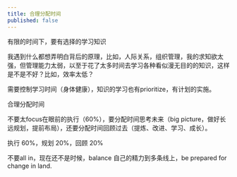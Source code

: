```yaml
---
title: 合理分配时间
published: false
---
```

有限的时间下，要有选择的学习知识

我遇到什么都想弄明白背后的原理，比如，人际关系，组织管理，我的求知欲太强，但管理能力太弱，以至于花了太多时间去学习各种看似漫无目的的知识，这样是不是不好？比如，效率太低？

需要控制学习时间（身体健康），知识的学习也有prioritize，有计划的实施。

合理分配时间

不要太focus在眼前的执行（60%），要分配时间思考未来（big picture，做好长远规划，提前布局），还要分配时间回顾过去（提炼、改进、学习、成长）。

执行 60%，规划 20%，回顾 20%

不要all in，现在还不是时候，balance 自己的精力到多条线上，be prepared for change in land.
